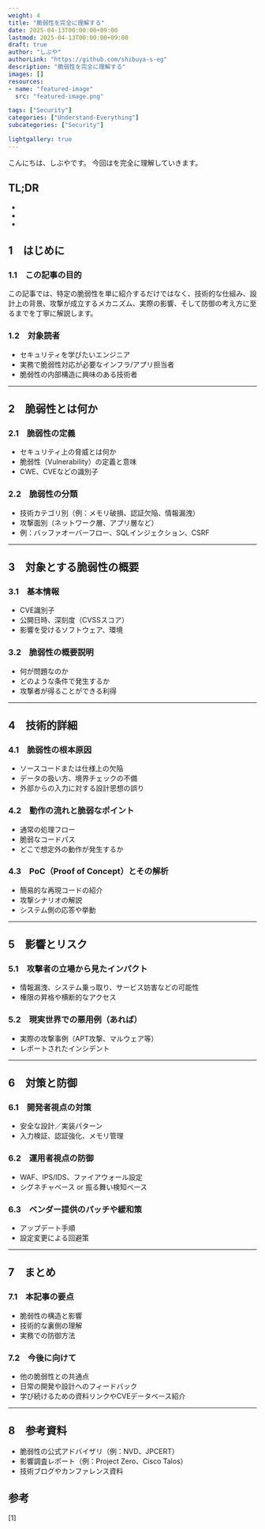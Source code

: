 ```yaml
---
weight: 4
title: "脆弱性を完全に理解する"
date: 2025-04-13T00:00:00+09:00
lastmod: 2025-04-13T00:00:00+09:00
draft: true
author: "しぶや"
authorLink: "https://github.com/shibuya-s-eg"
description: "脆弱性を完全に理解する"
images: []
resources:
- name: "featured-image"
  src: "featured-image.png"

tags: ["Security"]
categories: ["Understand-Everything"]
subcategories: ["Security"]

lightgallery: true
---
```


<!--
Todo:
- TLDR



* 脆弱性
    * CVSS
        * 基本評価基準
        * 現状評価基準
        * 脅威
        * CVSS-〇〇
    * SSVC
-->


こんにちは、しぶやです。
今回はを完全に理解していきます。


## TL;DR

*
*
*

## 1　はじめに

### 1.1　この記事の目的
この記事では、特定の脆弱性を単に紹介するだけではなく、技術的な仕組み、設計上の背景、攻撃が成立するメカニズム、実際の影響、そして防御の考え方に至るまでを丁寧に解説します。

### 1.2　対象読者
- セキュリティを学びたいエンジニア
- 実務で脆弱性対応が必要なインフラ/アプリ担当者
- 脆弱性の内部構造に興味のある技術者

---

## 2　脆弱性とは何か

### 2.1　脆弱性の定義
- セキュリティ上の脅威とは何か
- 脆弱性（Vulnerability）の定義と意味
- CWE、CVEなどの識別子

### 2.2　脆弱性の分類
- 技術カテゴリ別（例：メモリ破損、認証欠陥、情報漏洩）
- 攻撃面別（ネットワーク層、アプリ層など）
- 例：バッファオーバーフロー、SQLインジェクション、CSRF

---

## 3　対象とする脆弱性の概要

### 3.1　基本情報
- CVE識別子
- 公開日時、深刻度（CVSSスコア）
- 影響を受けるソフトウェア、環境

### 3.2　脆弱性の概要説明
- 何が問題なのか
- どのような条件で発生するか
- 攻撃者が得ることができる利得

---

## 4　技術的詳細

### 4.1　脆弱性の根本原因
- ソースコードまたは仕様上の欠陥
- データの扱い方、境界チェックの不備
- 外部からの入力に対する設計思想の誤り

### 4.2　動作の流れと脆弱なポイント
- 通常の処理フロー
- 脆弱なコードパス
- どこで想定外の動作が発生するか

### 4.3　PoC（Proof of Concept）とその解析
- 簡易的な再現コードの紹介
- 攻撃シナリオの解説
- システム側の応答や挙動

---

## 5　影響とリスク

### 5.1　攻撃者の立場から見たインパクト
- 情報漏洩、システム乗っ取り、サービス妨害などの可能性
- 権限の昇格や横断的なアクセス

### 5.2　現実世界での悪用例（あれば）
- 実際の攻撃事例（APT攻撃、マルウェア等）
- レポートされたインシデント

---

## 6　対策と防御

### 6.1　開発者視点の対策
- 安全な設計／実装パターン
- 入力検証、認証強化、メモリ管理

### 6.2　運用者視点の防御
- WAF、IPS/IDS、ファイアウォール設定
- シグネチャベース or 振る舞い検知ベース

### 6.3　ベンダー提供のパッチや緩和策
- アップデート手順
- 設定変更による回避策

---

## 7　まとめ

### 7.1　本記事の要点
- 脆弱性の構造と影響
- 技術的な裏側の理解
- 実務での防御方法

### 7.2　今後に向けて
- 他の脆弱性との共通点
- 日常の開発や設計へのフィードバック
- 学び続けるための資料リンクやCVEデータベース紹介

---

## 8　参考資料

- 脆弱性の公式アドバイザリ（例：NVD、JPCERT）
- 影響調査レポート（例：Project Zero、Cisco Talos）
- 技術ブログやカンファレンス資料



## 参考

[1] []()
